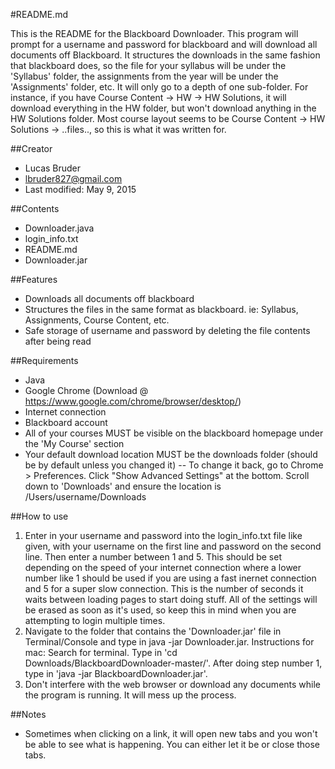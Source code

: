 #README.md

This is the README for the Blackboard Downloader. This program will prompt for a username and password for blackboard and will download all documents off Blackboard. It structures the downloads in the same fashion that blackboard does, so the file for your syllabus will be under the 'Syllabus' folder, the assignments from the year will be under the 'Assignments' folder, etc. It will only go to a depth of one sub-folder. For instance, if you have Course Content -> HW -> HW Solutions, it will download everything in the HW folder, but won't download anything in the HW Solutions folder. Most course layout seems to be Course Content -> HW Solutions -> ..files.., so this is what it was written for. 

##Creator
- Lucas Bruder
- lbruder827@gmail.com
- Last modified: May 9, 2015

##Contents
- Downloader.java
- login_info.txt
- README.md
- Downloader.jar

##Features
- Downloads all documents off blackboard
- Structures the files in the same format as blackboard. ie: Syllabus, Assignments, Course Content, etc.
- Safe storage of username and password by deleting the file contents after being read

##Requirements
- Java
- Google Chrome (Download @ https://www.google.com/chrome/browser/desktop/)
- Internet connection
- Blackboard account
- All of your courses MUST be visible on the blackboard homepage under the 'My Course' section
- Your default download location MUST be the downloads folder (should be by default unless you changed it)
-- To change it back, go to Chrome > Preferences. Click "Show Advanced Settings" at the bottom. Scroll down to 'Downloads' and ensure the location is /Users/username/Downloads

##How to use
1. Enter in your username and password into the login_info.txt file like given, with your username on the first line and password on the second line. Then enter a number between 1 and 5. This should be set depending on the speed of your internet connection where a lower number like 1 should be used if you are using a fast inernet connection and 5 for a super slow connection. This is the number of seconds it waits between loading pages to start doing stuff. All of the settings will be erased as soon as it's used, so keep this in mind when you are attempting to login multiple times.
2. Navigate to the folder that contains the 'Downloader.jar' file in Terminal/Console and type in java -jar Downloader.jar.
   Instructions for mac:
   Search for terminal. Type in 'cd Downloads/BlackboardDownloader-master/'. After doing step number 1, type in 'java -jar BlackboardDownloader.jar'.
3. Don't interfere with the web browser or download any documents while the program is running. It will mess up the process.


##Notes
- Sometimes when clicking on a link, it will open new tabs and you won't be able to see what is happening. You can either let it be or close those tabs.
